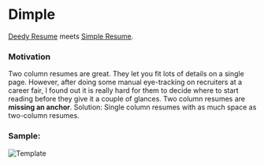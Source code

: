 # Dimple
[Deedy Resume](https://github.com/deedy/Deedy-Resume) meets [Simple Resume](https://github.com/TusharRakheja/SimpleResume).

### Motivation
Two column resumes are great. They let you fit lots of details on a single page. However, after doing some manual eye-tracking  on recruiters at a career fair, I found out it is really hard for them to decide where to start reading before they give it a couple of glances. Two column resumes are **missing an anchor**. Solution: Single column resumes with as much space as two-column resumes. 

### Sample: 
![Template](https://github.com/rahulsonwalkar/Dimple/blob/master/DimpleResume.jpg)
